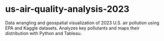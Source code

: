 # us-air-quality-analysis-2023
Data wrangling and geospatial visualization of 2023 U.S. air pollution using EPA and Kaggle datasets. Analyzes key pollutants and maps their distribution with Python and Tableau.
